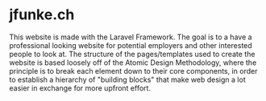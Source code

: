 # jfunke.ch
This website is made with the Laravel Framework. The goal is to a have a professional looking website for potential employers and other interested people to look at. The structure of the pages/templates used to create the website is based loosely off of the Atomic Design Methodology, where the principle is to break each element down to their core components, in order to establish a hierarchy of "building blocks" that make web design a lot easier in exchange for more upfront effort.